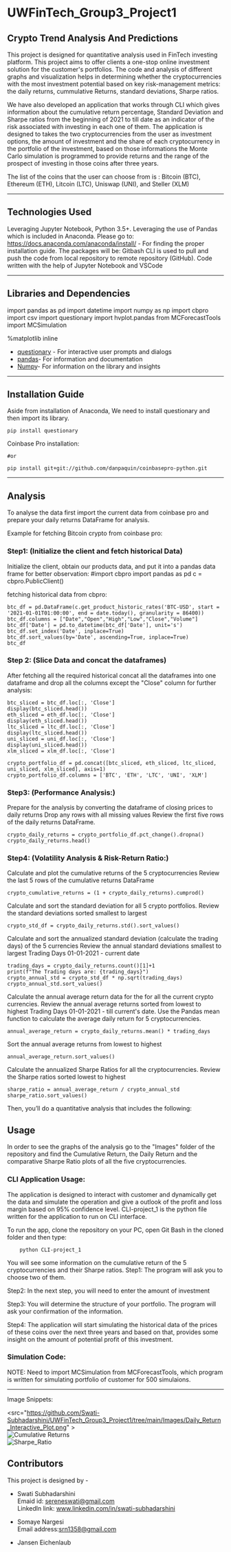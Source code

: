 # UWFinTech_Group3_Project1

## Crypto Trend Analysis And Predictions

This project is designed for quantitative analysis used in FinTech investing platform. This project aims to offer clients a one-stop online investment solution for the customer's portfolios. The code and analysis of different graphs and visualization helps in determining whether the cryptocurrencies with the most investment potential based on key risk-management metrics: the daily returns, cummulative Returns, standard deviations, Sharpe ratios.

We have also developed an application that works through CLI which gives information about the cumulative return percentage, Standard Deviation and Sharpe ratios from the beginning of 2021 to till date as an indicator of the risk associated with investing in each one of them. The application is designed to takes the two cryptocurrencies from the user as investment options, the amount of investment and the share of each cryptocurrency in the portfolio of the investment, based on those informations the Monte Carlo simulation is programmed to provide returns and the range of the prospect of investing in those coins after three years.

The list of the coins that the user can choose from is : Bitcoin (BTC), Ethereum (ETH), Litcoin (LTC), Uniswap (UNI), and Steller (XLM)

---

## Technologies Used

Leveraging Jupyter Notebook, Python 3.5+.
Leveraging the use of Pandas which is included in Anaconda.
Please go to: https://docs.anaconda.com/anaconda/install/ - For finding the proper installation guide.
The packages will be:
Gitbash CLI is used to pull and push the code from local repository to remote repository (GitHub).
Code written with the help of Jupyter Notebook and VSCode


---

## Libraries and Dependencies

import pandas as pd
import datetime
import numpy as np
import cbpro
import csv
import questionary
import hvplot.pandas
from MCForecastTools import MCSimulation

%matplotlib inline

 
* [questionary](https://github.com/tmbo/questionary) - For interactive user prompts and dialogs
* [pandas](https://github.com/pandas-dev/pandas)- For information and documentation
* [Numpy](https://github.com/AhmetFurkanDEMIR/Numpy)- For information on the library and insights


---

## Installation Guide
Aside from installation of Anaconda, We need to install questionary and then import its library.

`pip install questionary`

Coinbase Pro installation:

```pip install cbpro
#or

pip install git+git://github.com/danpaquin/coinbasepro-python.git
```
---

## Analysis 

To analyse the data first import the current data from coinbase pro and prepare your daily returns DataFrame for analysis. 

Example for fetching Bitcoin crypto from coinbase pro:

### Step1: (Initialize the client and fetch historical Data)

Initialize the client, obtain our products data, and put it into a pandas data frame for better observation: 
#import cbpro import pandas as pd c = cbpro.PublicClient()

fetching historical data from cbpro:

```
btc_df = pd.DataFrame(c.get_product_historic_rates('BTC-USD', start = '2021-01-01T01:00:00', end = date.today(), granularity = 86400))
btc_df.columns = ["Date","Open","High","Low","Close","Volume"]
btc_df['Date'] = pd.to_datetime(btc_df['Date'], unit='s')
btc_df.set_index('Date', inplace=True)
btc_df.sort_values(by='Date', ascending=True, inplace=True)
btc_df
```

### Step 2: (Slice Data and concat the dataframes)
After fetching all the required historical concat all the dataframes into one dataframe and drop all the columns except the "Close" column for further analysis:

```
btc_sliced = btc_df.loc[:, 'Close']
display(btc_sliced.head())
eth_sliced = eth_df.loc[:, 'Close']
display(eth_sliced.head())
ltc_sliced = ltc_df.loc[:, 'Close']
display(ltc_sliced.head())
uni_sliced = uni_df.loc[:, 'Close']
display(uni_sliced.head())
xlm_sliced = xlm_df.loc[:, 'Close']
```

```
crypto_portfolio_df = pd.concat([btc_sliced, eth_sliced, ltc_sliced, uni_sliced, xlm_sliced], axis=1)
crypto_portfolio_df.columns = ['BTC', 'ETH', 'LTC', 'UNI', 'XLM']
```

### Step3: (Performance Analysis:)

Prepare for the analysis by converting the dataframe of closing prices to daily returns
Drop any rows with all missing values
Review the first five rows of the daily returns DataFrame.


```
crypto_daily_returns = crypto_portfolio_df.pct_change().dropna()
crypto_daily_returns.head()
```

### Step4: (Volatility Analysis & Risk-Return Ratio:)


Calculate and plot the cumulative returns of the 5 cryptocurrencies
Review the last 5 rows of the cumulative returns DataFrame

```crypto_cumulative_returns = (1 + crypto_daily_returns).cumprod()```

Calculate and sort the standard deviation for all 5 crypto portfolios.
Review the standard deviations sorted smallest to largest

```crypto_std_df = crypto_daily_returns.std().sort_values()```

Calculate and sort the annualized standard deviation (calculate the trading days) of the 5 currencies
Review the annual standard deviations smallest to largest
Trading Days 01-01-2021 - current date 

```
trading_days = crypto_daily_returns.count()[1]+1
print(f"The Trading days are: {trading_days}")
crypto_annual_std = crypto_std_df * np.sqrt(trading_days)
crypto_annual_std.sort_values()
```

Calculate the annual average return data for the for all the current crypto currencies.
Review the annual average returns sorted from lowest to highest
Trading Days 01-01-2021 - till current's date.
Use the Pandas mean function to calculate the average daily return for 5 cryptocurrencies.

```annual_average_return = crypto_daily_returns.mean() * trading_days```

Sort the annual average returns from lowest to highest

```annual_average_return.sort_values()```

Calculate the annualized Sharpe Ratios for all the cryptocurrencies.
Review the Sharpe ratios sorted lowest to highest

```
sharpe_ratio = annual_average_return / crypto_annual_std
sharpe_ratio.sort_values()
```

Then, you’ll do a quantitative analysis that includes the following:



## Usage

In order to see the graphs of the analysis go to the "Images" folder of the repository and find the Cumulative Return, the Daily Return and the comparative Sharpe Ratio plots of all the five cryptocurrencies.

### CLI Application Usage:

The application is designed to interact with customer and dynamically get the data and simulate the operation and give a outlook of the profit and loss margin based on 95% confidence level. CLI-project_1 is the python file written for the application to run on CLI interface.

To run the app, clone the repository on your PC, open Git Bash in the cloned folder and then type:
```console
    python CLI-project_1
```
You will see some information on the cumulative return of the 5 cryptocurrencies and their Sharpe ratios.
Step1: The program will ask you to choose two of them. 

Step2: In the next step, you will need to enter the amount of investment

Step3: You will determine the structure of your portfolio. The program will ask your confirmation of the information.

Step4: The application will start simulating the historical data of the prices of these coins over the next three years and based on that, provides some insight on the amount of potential profit of this investment.

### Simulation Code:

NOTE: Need to import MCSimulation from MCForecastTools, which program is written for simulating portfolio of customer for 500 simulaions.

---

Image Snippets:

<src="https://github.com/Swati-Subhadarshini/UWFinTech_Group3_Project1/tree/main/Images/Daily_Return_Interactive_Plot.png" >    
![Cumulative Returns](https://github.com/Swati-Subhadarshini/UWFinTech_Group3_Project1/tree/main/Images/Cumulative_Return_Interactive_Plot.png "Cumulative Returns")  
![Sharpe_Ratio](https://github.com/Swati-Subhadarshini/UWFinTech_Group3_Project1/tree/main/Images/Sharpe_Ratio_Plot.png "Sharpe Ratios")

## Contributors

This project is designed by - 

- Swati Subhadarshini  
Emaid id: sereneswati@gmail.com  
LinkedIn link: www.linkedin.com/in/swati-subhadarshini  

- Somaye Nargesi  
Email address:srn1358@gmail.com  

- Jansen Eichenlaub  

